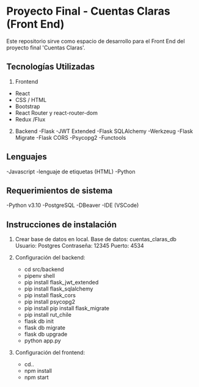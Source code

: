 # Proyecto Final - Cuentas Claras (Front End)

Este repositorio sirve como espacio de desarrollo para el Front End del proyecto final 'Cuentas Claras'.

## Tecnologías Utilizadas
1. Frontend
- React
- CSS / HTML
- Bootstrap
- React Router y react-router-dom
- Redux /Flux

2. Backend
-Flask
-JWT Extended
-Flask SQLAlchemy
-Werkzeug
-Flask Migrate
-Flask CORS
-Psycopg2
-Functools

## Lenguajes
-Javascript
-lenguaje de etiquetas (HTML)
-Python

## Requerimientos de sistema
-Python v3.10
-PostgreSQL 
-DBeaver
-IDE (VSCode)

## Instrucciones de instalación
1. Crear base de datos en local.
   Base de datos: cuentas_claras_db
   Usuario: Postgres
   Contraseña: 12345
   Puerto: 4534
2. Configuración del backend:
   -  cd src/backend
   - pipenv shell
   - pip install flask_jwt_extended
   - pip install flask_sqlalchemy
   - pip install flask_cors
   - pip install psycopg2
   - pip install pip install flask_migrate
   - pip install rut_chile
   - flask db init
   - flask db migrate
   - flask db upgrade
   - python app.py

3. Configuración del frontend:
   - cd..
   - npm install
   - npm start  
